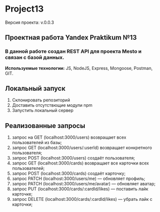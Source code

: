 # Project13

Версия проекта: v.0.0.3

## Проектная работа Yandex Praktikum №13

### В данной работе создан REST API для проекта Mesto и связан с базой данных.

__Используемые технологии:__ JS, NodeJS, Express, Mongoose, Postman, GIT.

## Локальный запуск
1. Склонировать репозиторий
2. Доставить отсутствющие модули npm
3. Запустить локальный сервер

## Реализованные запросы
1. запрос на GET (localhost:3000/users) возвращает всех пользователей из базы;
2. запрос GET (localhost:3000/users/:userId) возвращает конкретного пользователя;
3. запрос POST (localhost:3000/users) создаёт пользователя;
4. запрос GET (localhost:3000/cards) возвращает все карточки всех пользователей;
5. запрос POST (localhost:3000/cards) создаёт карточку;
6. запрос PATCH (localhost:3000/users/me) — обновляет профиль;
7. запрос PATCH (localhost:3000/users/me/avatar) — обновляет аватар;
8. запрос PUT (localhost:3000/cards/:cardId/likes) — поставить лайк карточке;
9. запрос DELETE (localhost:3000/cards/:cardId/likes) — убрать лайк с карточки;
